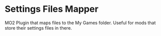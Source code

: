 # Settings Files Mapper
 MO2 Plugin that maps files to the My Games folder. Useful for mods that store their settings files in there.
